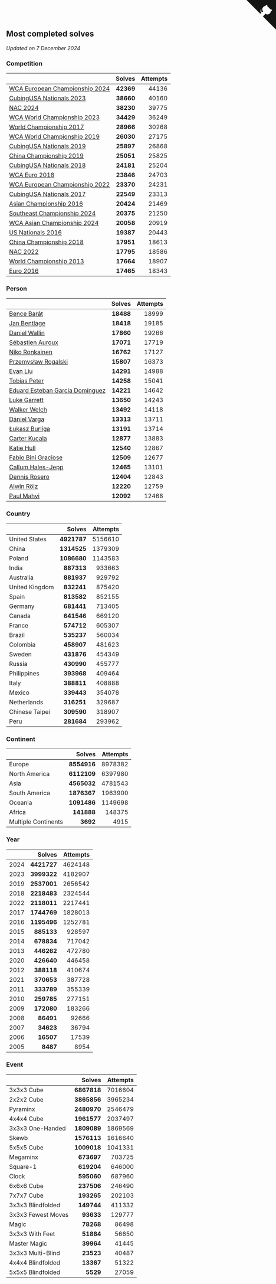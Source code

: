 ## Most completed solves

*Updated on  7 December 2024*


### Competition

|  | Solves | Attempts |
| :--- | ---: | ---: |
| [WCA European Championship 2024](https://www.worldcubeassociation.org/competitions/Euro2024) | **42369** | 44136 |
| [CubingUSA Nationals 2023](https://www.worldcubeassociation.org/competitions/CubingUSANationals2023) | **38660** | 40160 |
| [NAC 2024](https://www.worldcubeassociation.org/competitions/NAC2024) | **38230** | 39775 |
| [WCA World Championship 2023](https://www.worldcubeassociation.org/competitions/WC2023) | **34429** | 36249 |
| [World Championship 2017](https://www.worldcubeassociation.org/competitions/WC2017) | **28966** | 30268 |
| [WCA World Championship 2019](https://www.worldcubeassociation.org/competitions/WC2019) | **26030** | 27175 |
| [CubingUSA Nationals 2019](https://www.worldcubeassociation.org/competitions/CubingUSANationals2019) | **25897** | 26868 |
| [China Championship 2019](https://www.worldcubeassociation.org/competitions/ChinaChampionship2019) | **25051** | 25825 |
| [CubingUSA Nationals 2018](https://www.worldcubeassociation.org/competitions/CubingUSANationals2018) | **24181** | 25204 |
| [WCA Euro 2018](https://www.worldcubeassociation.org/competitions/Euro2018) | **23846** | 24703 |
| [WCA European Championship 2022](https://www.worldcubeassociation.org/competitions/Euro2022) | **23370** | 24231 |
| [CubingUSA Nationals 2017](https://www.worldcubeassociation.org/competitions/CubingUSANationals2017) | **22549** | 23313 |
| [Asian Championship 2016](https://www.worldcubeassociation.org/competitions/AsianChampionship2016) | **20424** | 21469 |
| [Southeast Championship 2024](https://www.worldcubeassociation.org/competitions/SoutheastChampionship2024) | **20375** | 21250 |
| [WCA Asian Championship 2024](https://www.worldcubeassociation.org/competitions/RubiksWCAAsianChampionship2024) | **20058** | 20919 |
| [US Nationals 2016](https://www.worldcubeassociation.org/competitions/USNationals2016) | **19387** | 20443 |
| [China Championship 2018](https://www.worldcubeassociation.org/competitions/ChinaChampionship2018) | **17951** | 18613 |
| [NAC 2022](https://www.worldcubeassociation.org/competitions/NAC2022) | **17795** | 18586 |
| [World Championship 2013](https://www.worldcubeassociation.org/competitions/WC2013) | **17664** | 18907 |
| [Euro 2016](https://www.worldcubeassociation.org/competitions/Euro2016) | **17465** | 18343 |

### Person

|  | Solves | Attempts |
| :--- | ---: | ---: |
| [Bence Barát](https://www.worldcubeassociation.org/persons/2008BARA01) | **18488** | 18999 |
| [Jan Bentlage](https://www.worldcubeassociation.org/persons/2010BENT01) | **18418** | 19185 |
| [Daniel Wallin](https://www.worldcubeassociation.org/persons/2013WALL03) | **17860** | 19266 |
| [Sébastien Auroux](https://www.worldcubeassociation.org/persons/2008AURO01) | **17071** | 17719 |
| [Niko Ronkainen](https://www.worldcubeassociation.org/persons/2010RONK01) | **16762** | 17127 |
| [Przemysław Rogalski](https://www.worldcubeassociation.org/persons/2013ROGA02) | **15807** | 16373 |
| [Evan Liu](https://www.worldcubeassociation.org/persons/2009LIUE01) | **14291** | 14988 |
| [Tobias Peter](https://www.worldcubeassociation.org/persons/2014PETE03) | **14258** | 15041 |
| [Eduard Esteban García Domínguez](https://www.worldcubeassociation.org/persons/2011EDUA01) | **14221** | 14642 |
| [Luke Garrett](https://www.worldcubeassociation.org/persons/2017GARR05) | **13650** | 14243 |
| [Walker Welch](https://www.worldcubeassociation.org/persons/2011WELC01) | **13492** | 14118 |
| [Dániel Varga](https://www.worldcubeassociation.org/persons/2008VARG01) | **13313** | 13711 |
| [Łukasz Burliga](https://www.worldcubeassociation.org/persons/2013BURL01) | **13191** | 13714 |
| [Carter Kucala](https://www.worldcubeassociation.org/persons/2015KUCA01) | **12877** | 13883 |
| [Katie Hull](https://www.worldcubeassociation.org/persons/2010HULL01) | **12540** | 12867 |
| [Fabio Bini Graciose](https://www.worldcubeassociation.org/persons/2010GRAC02) | **12509** | 12677 |
| [Callum Hales-Jepp](https://www.worldcubeassociation.org/persons/2012HALE01) | **12465** | 13101 |
| [Dennis Rosero](https://www.worldcubeassociation.org/persons/2010ROSE03) | **12404** | 12843 |
| [Alwin Rölz](https://www.worldcubeassociation.org/persons/2016ROLZ01) | **12220** | 12759 |
| [Paul Mahvi](https://www.worldcubeassociation.org/persons/2012MAHV01) | **12092** | 12468 |

### Country

|  | Solves | Attempts |
| :--- | ---: | ---: |
| United States | **4921787** | 5156610 |
| China | **1314525** | 1379309 |
| Poland | **1086680** | 1143583 |
| India | **887313** | 933663 |
| Australia | **881937** | 929792 |
| United Kingdom | **832241** | 875420 |
| Spain | **813582** | 852155 |
| Germany | **681441** | 713405 |
| Canada | **641546** | 669120 |
| France | **574712** | 605307 |
| Brazil | **535237** | 560034 |
| Colombia | **458907** | 481623 |
| Sweden | **431876** | 454349 |
| Russia | **430990** | 455777 |
| Philippines | **393968** | 409464 |
| Italy | **388811** | 408888 |
| Mexico | **339443** | 354078 |
| Netherlands | **316251** | 329687 |
| Chinese Taipei | **309590** | 318907 |
| Peru | **281684** | 293962 |

### Continent

|  | Solves | Attempts |
| :--- | ---: | ---: |
| Europe | **8554916** | 8978382 |
| North America | **6112109** | 6397980 |
| Asia | **4565032** | 4781543 |
| South America | **1876367** | 1963900 |
| Oceania | **1091486** | 1149698 |
| Africa | **141888** | 148375 |
| Multiple Continents | **3692** | 4915 |

### Year

|  | Solves | Attempts |
| :--- | ---: | ---: |
| 2024 | **4421727** | 4624148 |
| 2023 | **3999322** | 4182907 |
| 2019 | **2537001** | 2656542 |
| 2018 | **2218483** | 2324544 |
| 2022 | **2118011** | 2217441 |
| 2017 | **1744769** | 1828013 |
| 2016 | **1195496** | 1252781 |
| 2015 | **885133** | 928597 |
| 2014 | **678834** | 717042 |
| 2013 | **446262** | 472780 |
| 2020 | **426640** | 446458 |
| 2012 | **388118** | 410674 |
| 2021 | **370653** | 387728 |
| 2011 | **333789** | 355339 |
| 2010 | **259785** | 277151 |
| 2009 | **172080** | 183266 |
| 2008 | **86491** | 92666 |
| 2007 | **34623** | 36794 |
| 2006 | **16507** | 17539 |
| 2005 | **8487** | 8954 |

### Event

|  | Solves | Attempts |
| :--- | ---: | ---: |
| 3x3x3 Cube | **6867818** | 7016604 |
| 2x2x2 Cube | **3865856** | 3965234 |
| Pyraminx | **2480970** | 2546479 |
| 4x4x4 Cube | **1961577** | 2037497 |
| 3x3x3 One-Handed | **1809089** | 1869569 |
| Skewb | **1576113** | 1616640 |
| 5x5x5 Cube | **1009018** | 1041331 |
| Megaminx | **673697** | 703725 |
| Square-1 | **619204** | 646000 |
| Clock | **595060** | 687960 |
| 6x6x6 Cube | **237506** | 246490 |
| 7x7x7 Cube | **193265** | 202103 |
| 3x3x3 Blindfolded | **149744** | 411332 |
| 3x3x3 Fewest Moves | **93633** | 129777 |
| Magic | **78268** | 86498 |
| 3x3x3 With Feet | **51884** | 56650 |
| Master Magic | **39964** | 41445 |
| 3x3x3 Multi-Blind | **23523** | 40487 |
| 4x4x4 Blindfolded | **13367** | 51322 |
| 5x5x5 Blindfolded | **5529** | 27059 |


<a href="https://github.com/jonatanklosko/wca_statistics" class="github-corner" aria-label="View source on Github"><svg width="80" height="80" viewBox="0 0 250 250" style="fill:#151513; color:#fff; position: absolute; top: 0; border: 0; right: 0;" aria-hidden="true"><path d="M0,0 L115,115 L130,115 L142,142 L250,250 L250,0 Z"></path><path d="M128.3,109.0 C113.8,99.7 119.0,89.6 119.0,89.6 C122.0,82.7 120.5,78.6 120.5,78.6 C119.2,72.0 123.4,76.3 123.4,76.3 C127.3,80.9 125.5,87.3 125.5,87.3 C122.9,97.6 130.6,101.9 134.4,103.2" fill="currentColor" style="transform-origin: 130px 106px;" class="octo-arm"></path><path d="M115.0,115.0 C114.9,115.1 118.7,116.5 119.8,115.4 L133.7,101.6 C136.9,99.2 139.9,98.4 142.2,98.6 C133.8,88.0 127.5,74.4 143.8,58.0 C148.5,53.4 154.0,51.2 159.7,51.0 C160.3,49.4 163.2,43.6 171.4,40.1 C171.4,40.1 176.1,42.5 178.8,56.2 C183.1,58.6 187.2,61.8 190.9,65.4 C194.5,69.0 197.7,73.2 200.1,77.6 C213.8,80.2 216.3,84.9 216.3,84.9 C212.7,93.1 206.9,96.0 205.4,96.6 C205.1,102.4 203.0,107.8 198.3,112.5 C181.9,128.9 168.3,122.5 157.7,114.1 C157.9,116.9 156.7,120.9 152.7,124.9 L141.0,136.5 C139.8,137.7 141.6,141.9 141.8,141.8 Z" fill="currentColor" class="octo-body"></path></svg></a><style>.github-corner:hover .octo-arm{animation:octocat-wave 560ms ease-in-out}@keyframes octocat-wave{0%,100%{transform:rotate(0)}20%,60%{transform:rotate(-25deg)}40%,80%{transform:rotate(10deg)}}@media (max-width:500px){.github-corner:hover .octo-arm{animation:none}.github-corner .octo-arm{animation:octocat-wave 560ms ease-in-out}}</style>
